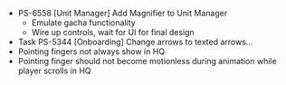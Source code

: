- PS-6558 [Unit Manager] Add Magnifier to Unit Manager
    - Emulate gacha functionality
    - Wire up controls, wait for UI for final design
- Task   PS-5344 [Onboarding] Change arrows to texted arrows...
- Pointing fingers not always show in HQ
- Pointing finger should not become motionless during animation while player scrolls in HQ
